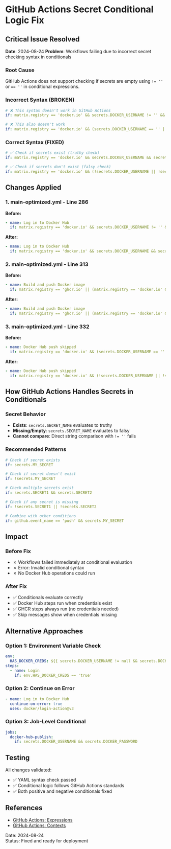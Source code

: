 # GitHub Actions Secret Conditional Logic Fix

## Critical Issue Resolved
**Date**: 2024-08-24
**Problem**: Workflows failing due to incorrect secret checking syntax in conditionals

### Root Cause
GitHub Actions does not support checking if secrets are empty using `!= ''` or `== ''` in conditional expressions.

### Incorrect Syntax (BROKEN)
```yaml
# ❌ This syntax doesn't work in GitHub Actions
if: matrix.registry == 'docker.io' && secrets.DOCKER_USERNAME != '' && secrets.DOCKER_PASSWORD != ''

# ❌ This also doesn't work
if: matrix.registry == 'docker.io' && (secrets.DOCKER_USERNAME == '' || secrets.DOCKER_PASSWORD == '')
```

### Correct Syntax (FIXED)
```yaml
# ✅ Check if secrets exist (truthy check)
if: matrix.registry == 'docker.io' && secrets.DOCKER_USERNAME && secrets.DOCKER_PASSWORD

# ✅ Check if secrets don't exist (falsy check)
if: matrix.registry == 'docker.io' && (!secrets.DOCKER_USERNAME || !secrets.DOCKER_PASSWORD)
```

## Changes Applied

### 1. main-optimized.yml - Line 286
**Before:**
```yaml
- name: Log in to Docker Hub
  if: matrix.registry == 'docker.io' && secrets.DOCKER_USERNAME != '' && secrets.DOCKER_PASSWORD != ''
```

**After:**
```yaml
- name: Log in to Docker Hub
  if: matrix.registry == 'docker.io' && secrets.DOCKER_USERNAME && secrets.DOCKER_PASSWORD
```

### 2. main-optimized.yml - Line 313
**Before:**
```yaml
- name: Build and push Docker image
  if: matrix.registry == 'ghcr.io' || (matrix.registry == 'docker.io' && secrets.DOCKER_USERNAME != '' && secrets.DOCKER_PASSWORD != '')
```

**After:**
```yaml
- name: Build and push Docker image
  if: matrix.registry == 'ghcr.io' || (matrix.registry == 'docker.io' && secrets.DOCKER_USERNAME && secrets.DOCKER_PASSWORD)
```

### 3. main-optimized.yml - Line 332
**Before:**
```yaml
- name: Docker Hub push skipped
  if: matrix.registry == 'docker.io' && (secrets.DOCKER_USERNAME == '' || secrets.DOCKER_PASSWORD == '')
```

**After:**
```yaml
- name: Docker Hub push skipped
  if: matrix.registry == 'docker.io' && (!secrets.DOCKER_USERNAME || !secrets.DOCKER_PASSWORD)
```

## How GitHub Actions Handles Secrets in Conditionals

### Secret Behavior
- **Exists**: `secrets.SECRET_NAME` evaluates to truthy
- **Missing/Empty**: `secrets.SECRET_NAME` evaluates to falsy
- **Cannot compare**: Direct string comparison with `!= ''` fails

### Recommended Patterns
```yaml
# Check if secret exists
if: secrets.MY_SECRET

# Check if secret doesn't exist  
if: !secrets.MY_SECRET

# Check multiple secrets exist
if: secrets.SECRET1 && secrets.SECRET2

# Check if any secret is missing
if: !secrets.SECRET1 || !secrets.SECRET2

# Combine with other conditions
if: github.event_name == 'push' && secrets.MY_SECRET
```

## Impact

### Before Fix
- ✗ Workflows failed immediately at conditional evaluation
- ✗ Error: Invalid conditional syntax
- ✗ No Docker Hub operations could run

### After Fix
- ✅ Conditionals evaluate correctly
- ✅ Docker Hub steps run when credentials exist
- ✅ GHCR steps always run (no credentials needed)
- ✅ Skip messages show when credentials missing

## Alternative Approaches

### Option 1: Environment Variable Check
```yaml
env:
  HAS_DOCKER_CREDS: ${{ secrets.DOCKER_USERNAME != null && secrets.DOCKER_PASSWORD != null }}
steps:
  - name: Login
    if: env.HAS_DOCKER_CREDS == 'true'
```

### Option 2: Continue on Error
```yaml
- name: Log in to Docker Hub
  continue-on-error: true
  uses: docker/login-action@v3
```

### Option 3: Job-Level Conditional
```yaml
jobs:
  docker-hub-publish:
    if: secrets.DOCKER_USERNAME && secrets.DOCKER_PASSWORD
```

## Testing

All changes validated:
- ✅ YAML syntax check passed
- ✅ Conditional logic follows GitHub Actions standards
- ✅ Both positive and negative conditionals fixed

## References

- [GitHub Actions: Expressions](https://docs.github.com/en/actions/learn-github-actions/expressions)
- [GitHub Actions: Contexts](https://docs.github.com/en/actions/learn-github-actions/contexts#secrets-context)

Date: 2024-08-24  
Status: Fixed and ready for deployment